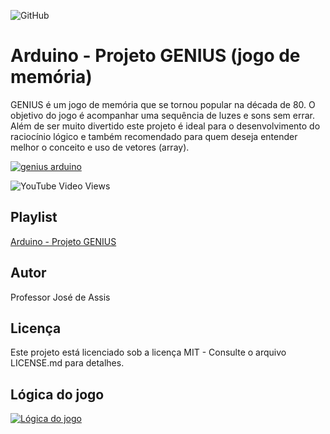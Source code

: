 ![GitHub](https://img.shields.io/github/license/professorjosedeassis/genius)
# Arduino - Projeto GENIUS (jogo de memória)
GENIUS é um jogo de memória que se tornou popular na década de 80. O objetivo do jogo é acompanhar uma sequência de luzes e sons sem errar. Além de ser muito divertido este projeto é ideal para o desenvolvimento do raciocínio lógico e também recomendado para quem deseja entender melhor o conceito e uso de vetores (array).

[![genius arduino](https://img.youtube.com/vi/gYgGgox5Q4o/0.jpg)](https://www.youtube.com/playlist?list=PLbEOwbQR9lqwq5E0DW3CvjfmF4FoIAW1f "Assistir no youtube")

![YouTube Video Views](https://img.shields.io/youtube/views/gYgGgox5Q4o?style=social)
## Playlist
[Arduino - Projeto GENIUS](https://www.youtube.com/playlist?list=PLbEOwbQR9lqwq5E0DW3CvjfmF4FoIAW1f)
## Autor
Professor José de Assis

## Licença
Este projeto está licenciado sob a licença MIT - Consulte o arquivo LICENSE.md para detalhes.

## Lógica do jogo
[![Lógica do jogo](https://raw.githubusercontent.com/professorjosedeassis/genius/master/ver%202.0/logica%20genius.png)](https://www.slideshare.net/josedeassisfilho/arduino-projeto-genius-jogo-de-memria "Lógica do jogo")

